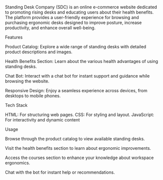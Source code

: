 Standing Desk Company (SDC) is an online e-commerce website dedicated to promoting rising desks and educating users about their health benefits. The platform provides a user-friendly experience for browsing and purchasing ergonomic desks designed to improve posture, increase productivity, and enhance overall well-being.


Features

Product Catalog: Explore a wide range of standing desks with detailed product descriptions and images.

Health Benefits Section: Learn about the various health advantages of using standing desks.

Chat Bot: Interact with a chat bot for instant support and guidance while browsing the website.

Responsive Design: Enjoy a seamless experience across devices, from desktops to mobile phones.

Tech Stack

HTML: For structuring web pages.
CSS: For styling and layout.
JavaScript: For interactivity and dynamic content

Usage

Browse through the product catalog to view available standing desks.

Visit the health benefits section to learn about ergonomic improvements.

Access the courses section to enhance your knowledge about workspace ergonomics.

Chat with the bot for instant help or recommendations.
